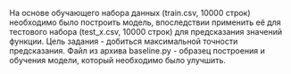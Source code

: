 На основе обучающего набора данных (train.csv, 10000 строк) необходимо было построить модель, впоследствии применить её для тестового набора (test_x.csv, 10000 строк) для предсказания значений функции. Цель задания - добиться максимальной точности предсказания.
Файл из архива baseline.py - образец построения и обучения модели, который необходимо было улучшить.
